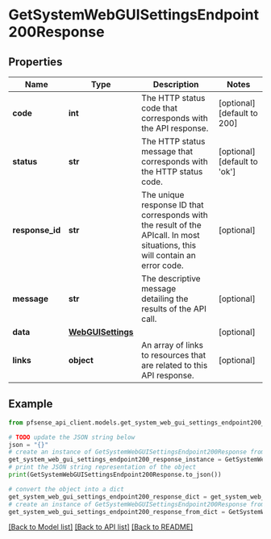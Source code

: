 # GetSystemWebGUISettingsEndpoint200Response


## Properties

Name | Type | Description | Notes
------------ | ------------- | ------------- | -------------
**code** | **int** | The HTTP status code that corresponds with the API response. | [optional] [default to 200]
**status** | **str** | The HTTP status message that corresponds with the HTTP status code. | [optional] [default to 'ok']
**response_id** | **str** | The unique response ID that corresponds with the result of the APIcall. In most situations, this will contain an error code. | [optional] 
**message** | **str** | The descriptive message detailing the results of the API call. | [optional] 
**data** | [**WebGUISettings**](WebGUISettings.md) |  | [optional] 
**links** | **object** | An array of links to resources that are related to this API response. | [optional] 

## Example

```python
from pfsense_api_client.models.get_system_web_gui_settings_endpoint200_response import GetSystemWebGUISettingsEndpoint200Response

# TODO update the JSON string below
json = "{}"
# create an instance of GetSystemWebGUISettingsEndpoint200Response from a JSON string
get_system_web_gui_settings_endpoint200_response_instance = GetSystemWebGUISettingsEndpoint200Response.from_json(json)
# print the JSON string representation of the object
print(GetSystemWebGUISettingsEndpoint200Response.to_json())

# convert the object into a dict
get_system_web_gui_settings_endpoint200_response_dict = get_system_web_gui_settings_endpoint200_response_instance.to_dict()
# create an instance of GetSystemWebGUISettingsEndpoint200Response from a dict
get_system_web_gui_settings_endpoint200_response_from_dict = GetSystemWebGUISettingsEndpoint200Response.from_dict(get_system_web_gui_settings_endpoint200_response_dict)
```
[[Back to Model list]](../README.md#documentation-for-models) [[Back to API list]](../README.md#documentation-for-api-endpoints) [[Back to README]](../README.md)


